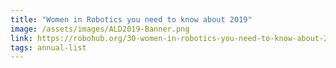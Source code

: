 ```yaml
---
title: "Women in Robotics you need to know about 2019"
image: /assets/images/ALD2019-Banner.png
link: https://robohub.org/30-women-in-robotics-you-need-to-know-about-2019/
tags: annual-list
---
```

